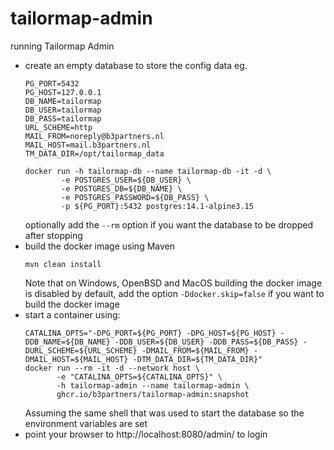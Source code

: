 # tailormap-admin

running Tailormap Admin

- create an empty database to store the config data
  eg. 
  ```shell
  PG_PORT=5432
  PG_HOST=127.0.0.1
  DB_NAME=tailormap
  DB_USER=tailormap
  DB_PASS=tailormap
  URL_SCHEME=http
  MAIL_FROM=noreply@b3partners.nl
  MAIL_HOST=mail.b3partners.nl
  TM_DATA_DIR=/opt/tailormap_data
  
  docker run -h tailormap-db --name tailormap-db -it -d \
          -e POSTGRES_USER=${DB_USER} \
          -e POSTGRES_DB=${DB_NAME} \
          -e POSTGRES_PASSWORD=${DB_PASS} \
          -p ${PG_PORT}:5432 postgres:14.1-alpine3.15
  ``` 
  optionally add the `--rm` option if you want the database to be dropped after stopping
- build the docker image using Maven
  ```shell
  mvn clean install
  ```
  Note that on Windows, OpenBSD and MacOS building the docker image is disabled by default, 
  add the option `-Ddocker.skip=false` if you want to build the docker image
- start a container using:
  ```shell
  CATALINA_OPTS="-DPG_PORT=${PG_PORT} -DPG_HOST=${PG_HOST} -DDB_NAME=${DB_NAME} -DDB_USER=${DB_USER} -DDB_PASS=${DB_PASS} -DURL_SCHEME=${URL_SCHEME} -DMAIL_FROM=${MAIL_FROM} -DMAIL_HOST=${MAIL_HOST} -DTM_DATA_DIR=${TM_DATA_DIR}"
  docker run --rm -it -d --network host \
         -e "CATALINA_OPTS=${CATALINA_OPTS}" \
         -h tailormap-admin --name tailormap-admin \
         ghcr.io/b3partners/tailormap-admin:snapshot
  ``` 
  Assuming the same shell that was used to start the database so the environment variables are set
- point your browser to http://localhost:8080/admin/ to login